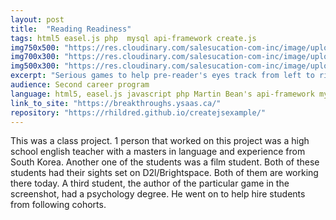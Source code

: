 ```yaml
---
layout: post
title:  "Reading Readiness"
tags: html5 easel.js php  mysql api-framework create.js
img750x500: "https://res.cloudinary.com/salesucation-com-inc/image/upload/v1523222846/ReadingReadiness750x500_qbarmw.png"
img700x300: "https://res.cloudinary.com/salesucation-com-inc/image/upload/v1523222846/ReadingReadiness700x300_luvr9d.png"
img500x300: "https://res.cloudinary.com/salesucation-com-inc/image/upload/v1523222846/ReadingReadiness500x300_xbmdoq.png"
excerpt: "Serious games to help pre-reader's eyes track from left to right."
audience: Second career program
language: html5, easel.js javascript php Martin Bean's api-framework mysql
link_to_site: "https://breakthroughs.ysaas.ca/"
repository: "https://rhildred.github.io/createjsexample/"
---
```


This was a class project. 1 person that worked on this project was a high school english teacher with a masters in language and experience from South Korea. Another one of the students was a film student. Both of these students had their sights set on D2l/Brightspace. Both of them are working there today. A third student, the author of the particular game in the screenshot, had a psychology degree. He went on to help hire students from following cohorts. 
